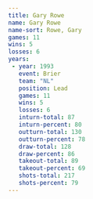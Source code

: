 ```yaml
---
title: Gary Rowe
name: Gary Rowe
name-sort: Rowe, Gary
games: 11
wins: 5
losses: 6
years:
 - year: 1993
   event: Brier
   team: "NL"
   position: Lead
   games: 11
   wins: 5
   losses: 6
   inturn-total: 87
   inturn-percent: 80
   outturn-total: 130
   outturn-percent: 78
   draw-total: 128
   draw-percent: 86
   takeout-total: 89
   takeout-percent: 69
   shots-total: 217
   shots-percent: 79
---
```

